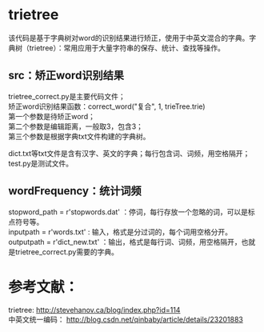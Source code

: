 # trietree
该代码是基于字典树对word的识别结果进行矫正，使用于中英文混合的字典。字典树（trietree）：常用应用于大量字符串的保存、统计、查找等操作。

##  src：矫正word识别结果
   trietree_correct.py是主要代码文件；  
   矫正word识别结果函数：correct_word("复合", 1, trieTree.trie)  
   第一个参数是待矫正word；  
   第二个参数是编辑距离，一般取3，包含3；  
   第三个参数是根据字典txt文件构建的字典树。     
   
   dict.txt等txt文件是含有汉字、英文的字典；每行包含词、词频，用空格隔开；  
   test.py是测试文件。
  

## wordFrequency：统计词频
   stopword_path = r'stopwords.dat'  ：停词，每行存放一个忽略的词，可以是标点符号等。  
   inputpath = r'words.txt'   : 输入，格式是分过词的，每个词用空格分开。  
   outputpath = r'dict_new.txt' ：输出，格式是每行词、词频，用空格隔开，也就是trietree_correct.py需要的字典。
   
 # 参考文献：
 trietree: http://stevehanov.ca/blog/index.php?id=114   
 中英文统一编码：  http://blog.csdn.net/qinbaby/article/details/23201883
